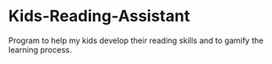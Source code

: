 # Kids-Reading-Assistant
Program to help my kids develop their reading skills and to gamify the learning process.
